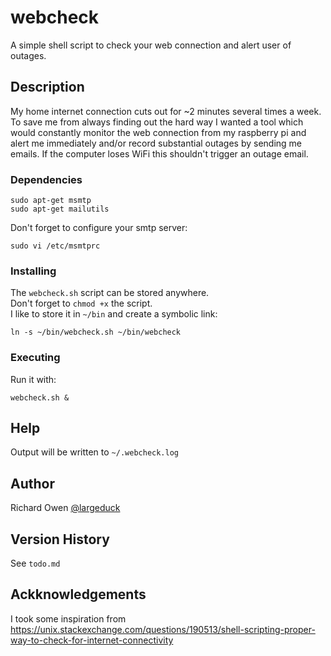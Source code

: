 # webcheck

A simple shell script to check your web connection and alert user of outages.

## Description

My home internet connection cuts out for ~2 minutes several times a week.  To save me from always
finding out the hard way I wanted a tool which would constantly monitor the web connection from
my raspberry pi and alert me immediately and/or record substantial outages by sending me emails.
If the computer loses WiFi this shouldn't trigger an outage email.

### Dependencies

```
sudo apt-get msmtp
sudo apt-get mailutils 
```
Don't forget to configure your smtp server:
```
sudo vi /etc/msmtprc
```

### Installing

The `webcheck.sh` script can be stored anywhere.  
Don't forget to `chmod +x` the script.  
I like to store it in `~/bin` and create a symbolic link:
```
ln -s ~/bin/webcheck.sh ~/bin/webcheck
```

### Executing

Run it with:

```
webcheck.sh &
```

## Help

Output will be written to `~/.webcheck.log`

## Author

Richard Owen
[@largeduck](https://twitter/largeduck)

## Version History

See `todo.md`

## Ackknowledgements

I took some inspiration from  
https://unix.stackexchange.com/questions/190513/shell-scripting-proper-way-to-check-for-internet-connectivity
